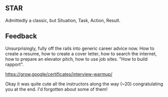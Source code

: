 ## STAR

Admittedly a classic, but Situation, Task, Action, Result.

## Feedback

Unsurprisingly, fully off the rails into generic career advice now. How to create a resume, how to create a cover letter, how to search the internet, how to prepare an elevator pitch, how to use job sites. "How to build rapport".

https://grow.google/certificates/interview-warmup/

Okay it was quite cute all the instructors along the way (~20) congratulating you at the end. I'd forgotten about some of them!

